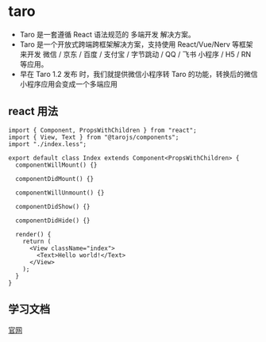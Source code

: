 # taro

- Taro 是一套遵循 React 语法规范的 多端开发 解决方案。
- Taro 是一个开放式跨端跨框架解决方案，支持使用 React/Vue/Nerv 等框架来开发 微信 / 京东 / 百度 / 支付宝 / 字节跳动 / QQ / 飞书 小程序 / H5 / RN 等应用。
- 早在 Taro 1.2 发布 时，我们就提供微信小程序转 Taro 的功能，转换后的微信小程序应用会变成一个多端应用

## react 用法

```tsx
import { Component, PropsWithChildren } from "react";
import { View, Text } from "@tarojs/components";
import "./index.less";

export default class Index extends Component<PropsWithChildren> {
  componentWillMount() {}

  componentDidMount() {}

  componentWillUnmount() {}

  componentDidShow() {}

  componentDidHide() {}

  render() {
    return (
      <View className="index">
        <Text>Hello world!</Text>
      </View>
    );
  }
}
```

## 学习文档

[官网](https://taro.jd.com/)

